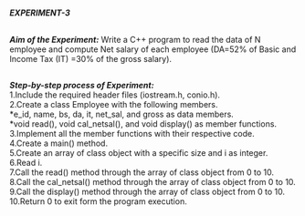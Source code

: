 #
**_EXPERIMENT-3_**
##
**_Aim of the Experiment:_**
Write a C++ program to read the data of N employee and compute Net salary of each
employee (DA=52% of Basic and Income Tax (IT) =30% of the gross salary). 

##
**_Step-by-step process of Experiment:_**<br/>
1.Include the required header files (iostream.h, conio.h).<br/>
2.Create a class Employee with the following members.<br/>
 *e_id, name, bs, da, it, net_sal, and gross as data members.<br/>
 *void read(), void cal_netsal(), and void display() as member functions.<br/>
3.Implement all the member functions with their respective code.<br/>
4.Create a main() method.<br/>
5.Create an array of class object with a specific size and i as integer.<br/>
6.Read i.<br/>
7.Call the read() method through the array of class object from 0 to 10.<br/>
8.Call the cal_netsal() method through the array of class object from 0 to 10.<br/>
9.Call the display() method through the array of class object from 0 to 10.<br/>
10.Return 0 to exit form the program execution.<br/>
